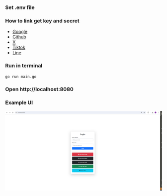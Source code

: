 ### Set **.env** file
### How to link get key and secret
 - [Google](https://developers.google.com/identity/protocols/oauth2)
 - [Github](https://docs.github.com/en/apps/oauth-apps/building-oauth-apps/authorizing-oauth-apps)
 - [X](https://developer.x.com/en/docs/platform-overview)
 - [Tiktok](https://developers.tiktok.com/doc/overview/)
 - [Line](https://developers.line.biz/en/docs/line-login/integrate-line-login/)
### Run in terminal
```bash 
go run main.go
```
### Open http://localhost:8080
### Example UI
![plot](./public/images/example-ui.png)